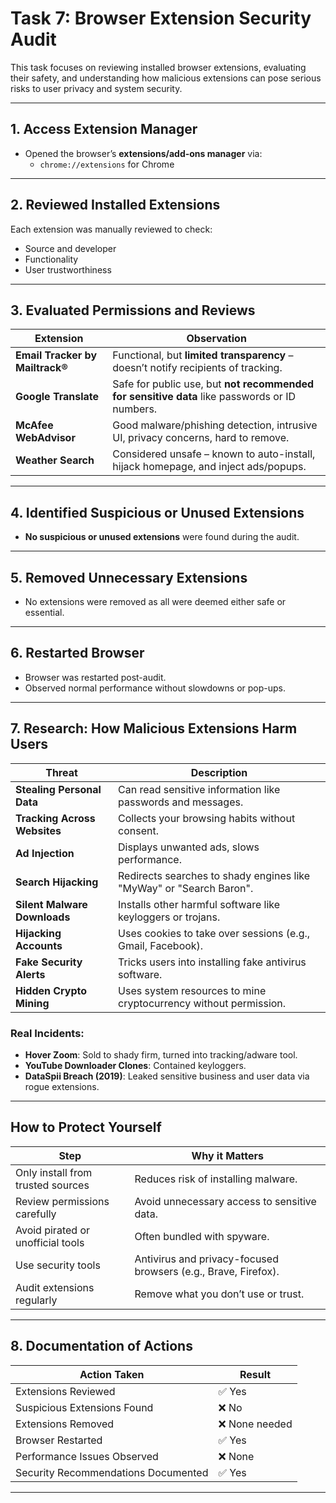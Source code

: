 #  Task 7: Browser Extension Security Audit

This task focuses on reviewing installed browser extensions, evaluating their safety, and understanding how malicious extensions can pose serious risks to user privacy and system security.

---

##  1. Access Extension Manager

- Opened the browser’s **extensions/add-ons manager** via:
  - `chrome://extensions` for Chrome

---

##  2. Reviewed Installed Extensions

Each extension was manually reviewed to check:
- Source and developer
- Functionality
- User trustworthiness

---

##  3. Evaluated Permissions and Reviews

| Extension                 | Observation                                                                 |
|---------------------------|-----------------------------------------------------------------------------|
| **Email Tracker by Mailtrack®** | Functional, but  **limited transparency** – doesn’t notify recipients of tracking. |
| **Google Translate**      |  Safe for public use, but  **not recommended for sensitive data** like passwords or ID numbers. |
| **McAfee WebAdvisor**     |  Good malware/phishing detection, intrusive UI,  privacy concerns, hard to remove. |
| **Weather Search**        |  Considered unsafe – known to auto-install, hijack homepage, and inject ads/popups. |

---

##  4. Identified Suspicious or Unused Extensions

- **No suspicious or unused extensions** were found during the audit.

---

##  5. Removed Unnecessary Extensions

- No extensions were removed as all were deemed either safe or essential.

---

##  6. Restarted Browser

- Browser was restarted post-audit.
- Observed normal performance without slowdowns or pop-ups.

---

##  7. Research: How Malicious Extensions Harm Users

| Threat                          | Description |
|----------------------------------|-------------|
| **Stealing Personal Data**       | Can read sensitive information like passwords and messages. |
| **Tracking Across Websites**     | Collects your browsing habits without consent. |
| **Ad Injection**                 | Displays unwanted ads, slows performance. |
| **Search Hijacking**            | Redirects searches to shady engines like "MyWay" or "Search Baron". |
| **Silent Malware Downloads**     | Installs other harmful software like keyloggers or trojans. |
| **Hijacking Accounts**           | Uses cookies to take over sessions (e.g., Gmail, Facebook). |
| **Fake Security Alerts**         | Tricks users into installing fake antivirus software. |
| **Hidden Crypto Mining**         | Uses system resources to mine cryptocurrency without permission. |

### Real Incidents:
- **Hover Zoom**: Sold to shady firm, turned into tracking/adware tool.
- **YouTube Downloader Clones**: Contained keyloggers.
- **DataSpii Breach (2019)**: Leaked sensitive business and user data via rogue extensions.

---

##  How to Protect Yourself

| Step                              | Why it Matters |
|-----------------------------------|----------------|
| Only install from trusted sources | Reduces risk of installing malware. |
| Review permissions carefully      | Avoid unnecessary access to sensitive data. |
| Avoid pirated or unofficial tools | Often bundled with spyware. |
| Use security tools                | Antivirus and privacy-focused browsers (e.g., Brave, Firefox). |
| Audit extensions regularly        | Remove what you don’t use or trust. |

---

##  8. Documentation of Actions

| Action Taken                            | Result |
|----------------------------------------|--------|
| Extensions Reviewed                     | ✅ Yes |
| Suspicious Extensions Found             | ❌ No |
| Extensions Removed                      | ❌ None needed |
| Browser Restarted                       | ✅ Yes |
| Performance Issues Observed             | ❌ None |
| Security Recommendations Documented     | ✅ Yes |

---

